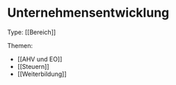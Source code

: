 # Unternehmensentwicklung
Type: [[Bereich]]

Themen:
* [[AHV und EO]]
* [[Steuern]]
* [[Weiterbildung]]